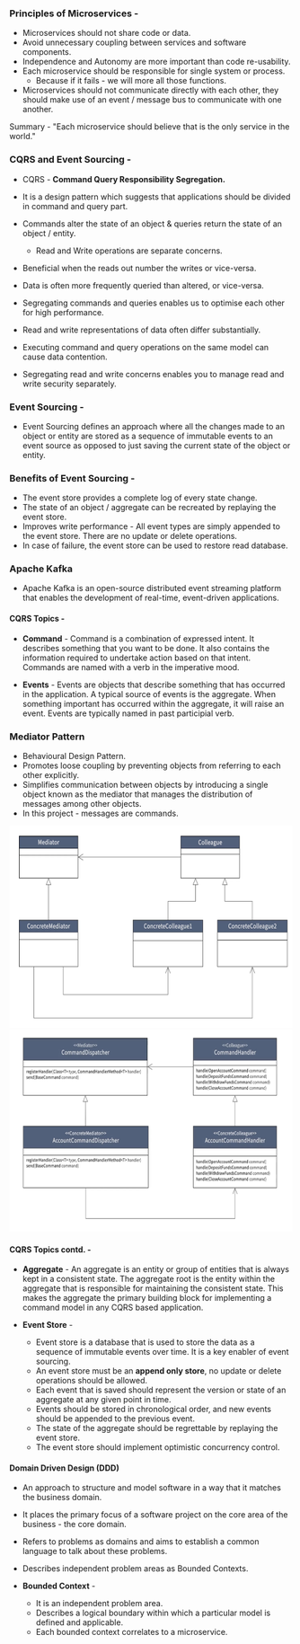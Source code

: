 ### Principles of Microservices -

- Microservices should not share code or data.
- Avoid unnecessary coupling between services and software components.
- Independence and Autonomy are more important than code re-usability.
- Each microservice should be responsible for single system or process.
    - Because if it fails - we will more all those functions.
- Microservices should not communicate directly with each other, they should make use of an event / message bus to communicate with one another.

Summary - "Each microservice should believe that is the only service in the world."

### CQRS and Event Sourcing -

- CQRS - **Command Query Responsibility Segregation.**
- It is a design pattern which suggests that applications should be divided in command and query part.
- Commands alter the state of an object & queries return the state of an object / entity.
    - Read and Write operations are separate concerns.
- Beneficial when the reads out number the writes or vice-versa.

- Data is often more frequently queried than altered, or vice-versa.
- Segregating commands and queries enables us to optimise each other for high performance.
- Read and write representations of data often differ substantially.
- Executing command and query operations on the same model can cause data contention.
- Segregating read and write concerns enables you to manage read and write security separately.

### Event Sourcing -

- Event Sourcing defines an approach where all the changes made to an object or entity are stored as a sequence of immutable events to an event source as opposed to just saving the current state of the object or entity.

### Benefits of Event Sourcing -

- The event store provides a complete log of every state change.
- The state of an object / aggregate can be recreated by replaying the event store.
- Improves write performance - All event types are simply appended to the event store. There are no update or delete operations.
- In case of failure, the event store can be used to restore read database.

### Apache Kafka

- Apache Kafka is an open-source distributed event streaming platform that enables the development of real-time, event-driven applications.

#### CQRS Topics -

- **Command** - Command is a combination of expressed intent. It describes something that you want to be done. It also contains the information required to undertake action based on that intent. Commands are named with a verb in the imperative mood.

- **Events** - Events are objects that describe something that has occurred in the application. A typical source of events is the aggregate. When something important has occurred within the aggregate, it will raise an event. Events are typically named in past participial verb.

### Mediator Pattern

- Behavioural Design Pattern.
- Promotes loose coupling by preventing objects from referring to each other explicitly.
- Simplifies communication between objects by introducing a single object known as the mediator that manages the distribution of messages among other objects.
- In this project - messages are commands.

<img src = "MediatorPattern.png" alt = "Mediator Pattern" height = "360px" title = "Mediator Pattern"/>

<img src = "CommandDispatcher.png" alt = "Command Dispatcher" height = "360px" title = "Command Dispatcher"/>

#### CQRS Topics contd. -

- **Aggregate** - An aggregate is an entity or group of entities that is always kept in a consistent state. The aggregate root is the entity within the aggregate that is responsible for maintaining the consistent state. This makes the aggregate the primary building block for implementing a command model in any CQRS based application.

- **Event Store** -
  - Event store is a database that is used to store the data as a sequence of immutable events over time. It is a key enabler of event sourcing.
  - An event store must be an **append only store**, no update or delete operations should be allowed.
  - Each event that is saved should represent the version or state of an aggregate at any given point in time.
  - Events should be stored in chronological order, and new events should be appended to the previous event.
  - The state of the aggregate should be regrettable by replaying the event store.
  - The event store should implement optimistic concurrency control.

#### Domain Driven Design (DDD)

- An approach to structure and model software in a way that it matches the business domain.
- It places the primary focus of a software project on the core area of the business - the core domain.
- Refers to problems as domains and aims to establish a common language to talk about these problems.
- Describes independent problem areas as Bounded Contexts.

- **Bounded Context** -
  - It is an independent problem area.
  - Describes a logical boundary within which a particular model is defined and applicable.
  - Each bounded context correlates to a microservice.
